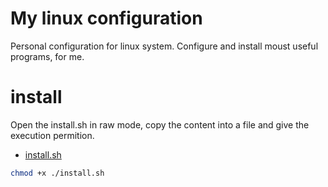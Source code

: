 # My linux configuration

Personal configuration for linux system. Configure and install moust useful programs, for me.

# install

Open the install.sh in raw mode, copy the content into a file and give the execution permition.

- [install.sh](https://raw.githubusercontent.com/lpg2709/linux-config/master/install.sh)

```sh
chmod +x ./install.sh
```
